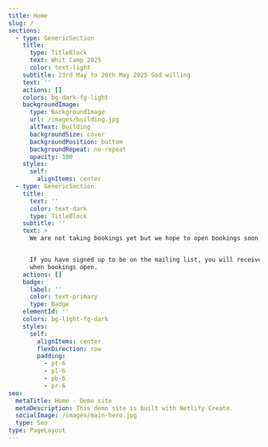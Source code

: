 ```yaml
---
title: Home
slug: /
sections:
  - type: GenericSection
    title:
      type: TitleBlock
      text: Whit Camp 2025
      color: text-light
    subtitle: 23rd May to 26th May 2025 God willing
    text: ''
    actions: []
    colors: bg-dark-fg-light
    backgroundImage:
      type: BackgroundImage
      url: /images/building.jpg
      altText: Building
      backgroundSize: cover
      backgroundPosition: bottom
      backgroundRepeat: no-repeat
      opacity: 100
    styles:
      self:
        alignItems: center
  - type: GenericSection
    title:
      text: ''
      color: text-dark
      type: TitleBlock
    subtitle: ''
    text: >
      We are not taking bookings yet but we hope to open bookings soon in 2025. 


      If you have signed up to be on the mailing list, you will receive an email
      when bookings open.
    actions: []
    badge:
      label: ''
      color: text-primary
      type: Badge
    elementId: ''
    colors: bg-light-fg-dark
    styles:
      self:
        alignItems: center
        flexDirection: row
        padding:
          - pt-6
          - pl-6
          - pb-6
          - pr-6
seo:
  metaTitle: Home - Demo site
  metaDescription: This demo site is built with Netlify Create.
  socialImage: /images/main-hero.jpg
  type: Seo
type: PageLayout
---
```

